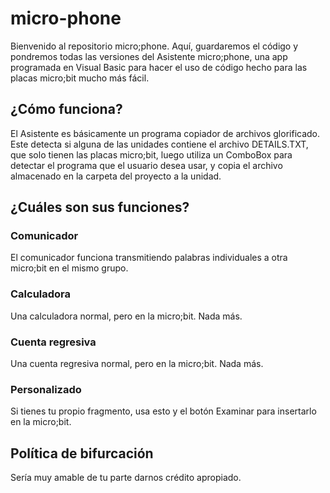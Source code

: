 # micro-phone

Bienvenido al repositorio micro;phone. Aquí, guardaremos el código y pondremos todas las versiones del Asistente micro;phone, una app programada en Visual Basic para hacer el uso de código hecho para las placas micro;bit mucho más fácil.

## ¿Cómo funciona?

El Asistente es básicamente un programa copiador de archivos glorificado. Este detecta si alguna de las unidades contiene el archivo DETAILS.TXT, que solo tienen las placas micro;bit, luego utiliza un ComboBox para detectar el programa que el usuario desea usar, y copia el archivo almacenado en la carpeta del proyecto a la unidad.

## ¿Cuáles son sus funciones?

### Comunicador

El comunicador funciona transmitiendo palabras individuales a otra micro;bit en el mismo grupo.

### Calculadora

Una calculadora normal, pero en la micro;bit. Nada más.

### Cuenta regresiva

Una cuenta regresiva normal, pero en la micro;bit. Nada más.

### Personalizado

Si tienes tu propio fragmento, usa esto y el botón Examinar para insertarlo en la micro;bit.

## Política de bifurcación

Sería muy amable de tu parte darnos crédito apropiado.
